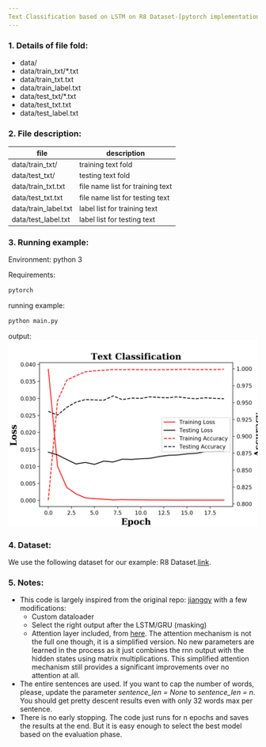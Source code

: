```yaml
---
Text Classification based on LSTM on R8 Dataset-[pytorch implementation]
---
```


### 1. Details of file fold:
- data/
- data/train_txt/*.txt
- data/train_txt.txt
- data/train_label.txt
- data/test_txt/*.txt
- data/test_txt.txt
- data/test_label.txt

### 2. File description:

| file | description|
|---|---|
|data/train_txt/|training text fold|
|data/test_txt/|testing text fold|
|data/train_txt.txt|file name list for training text |
|data/test_txt.txt|file name list for testing text |
|data/train_label.txt|label list for training text|
|data/test_label.txt| label list for testing text|

### 3. Running example:
Environment: python 3

Requirements:
```python
pytorch
```
running example:
```python
python main.py
```
output:
![](./img/LSTM_classifier_example.png)

### 4. Dataset:
We use the following dataset for our example:
R8 Dataset.[link](http://www.cs.umb.edu/~smimarog/textmining/datasets/).

### 5. Notes:
- This code is largely inspired from the original repo: [jiangqy](https://github.com/jiangqy/LSTM-Classification-Pytorch) with a few modifications:
  - Custom dataloader
  - Select the right output after the LSTM/GRU (masking)
  - Attention layer included, from [here](https://github.com/wabyking/TextClassificationBenchmark). The attention mechanism is not the full one though, it is a simplified version. No new parameters are learned in the process as it just combines the rnn output with the hidden states using matrix multiplications. This simplified attention mechanism still provides a significant improvements over no attention at all.
- The entire sentences are used. If you want to cap the number of words, please, update the parameter *sentence_len = None* to *sentence_len = n*. You should get pretty descent results even with only 32 words max per sentence.
- There is no early stopping. The code just runs for n epochs and saves the results at the end. But it is easy enough to select the best model based on the evaluation phase.
